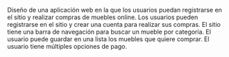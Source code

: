 Diseño de una aplicación web en la que los usuarios puedan registrarse en el sitio y realizar compras de muebles online. 
Los usuarios pueden registrarse en el sitio y crear una cuenta para realizar sus compras. 
El sitio tiene una barra de navegación para buscar un mueble por categoría.
El usuario puede guardar en una lista los muebles que quiere comprar. 
 El usuario tiene múltiples opciones de pago. 



